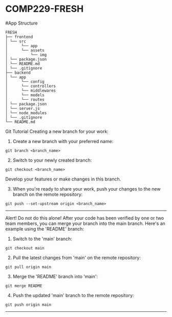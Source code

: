 # COMP229-FRESH

#App Structure

```console
FRESH
├── frontend
│ └── src
│      └── app
│      └── assets
│          └── img
│ └── package.json
│ └── README.md
│ └── .gitignore
├── backend
│ └── app
│      └── config
│      └── controllers
│      └── middlewares
│      └── models
│      └── routes
│ └── package.json
│ └── server.js
│ └── node_modules
│ └── .gitignore
└── README.md

```

Git Tutorial
Creating a new branch for your work:

1. Create a new branch with your preferred name:

```console
git branch <branch_name>
```

2. Switch to your newly created branch:

```console
git checkout <branch_name>
```

Develop your features or make changes in this branch.

3. When you're ready to share your work, push your changes to the new branch on the remote repository:

```console
git push --set-upstream origin <branch_name>
```

---

Alert! Do not do this alone!
After your code has been verified by one or two team members, you can merge your branch into the main branch. Here's an example using the 'README' branch:

1. Switch to the 'main' branch:

```console
git checkout main
```

2. Pull the latest changes from 'main' on the remote repository:

```console
git pull origin main
```

3. Merge the 'README' branch into 'main':

```console
git merge README
```

4. Push the updated 'main' branch to the remote repository:

```console
git push origin main
```

---
